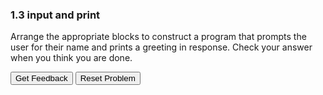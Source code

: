 ### 1.3 input and print
Arrange the appropriate blocks to construct a program that prompts the user for their name and prints a greeting in response. Check your answer when you think you are done.
<div id="input-print-sortableTrash" class="sortable-code"></div> 
<div id="input-print-sortable" class="sortable-code"></div> 
<div style="clear:both;"></div> 
<p> 
    <input id="input-print-feedbackLink" value="Get Feedback" type="button" /> 
    <input id="input-print-newInstanceLink" value="Reset Problem" type="button" /> 
</p> 
<script type="text/javascript"> 
(function(){
  var initial = "name = input(&quot;What&#039;s your name? &quot;)\n" +
    "print(f&quot;Welcome to CS, {name}!&quot;)\n" +
    "print(f&quot;Welcome to CS, name!&quot;) #distractor\n" +
    "print(&quot;Welcome to CS, {name}!&quot;) #distractor\n" +
    "name = print(input(&quot;What&#039;s your name? &quot;)) #distractor\n" +
    "name = print(&quot;What&#039;s your name? &quot;) #distractor";
  var parsonsPuzzle = new ParsonsWidget({
    "sortableId": "input-print-sortable",
    "max_wrong_lines": 10,
    "grader": ParsonsWidget._graders.LineBasedGrader,
    "exec_limit": 2500,
    "can_indent": false,
    "x_indent": 50,
    "lang": "en",
    "trashId": "input-print-sortableTrash"
  });
  parsonsPuzzle.init(initial);
  parsonsPuzzle.shuffleLines();
  $("#input-print-newInstanceLink").click(function(event){ 
      event.preventDefault(); 
      parsonsPuzzle.shuffleLines(); 
  }); 
  $("#input-print-feedbackLink").click(function(event){ 
      event.preventDefault(); 
      parsonsPuzzle.getFeedback(); 
  }); 
})(); 
</script>

